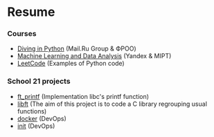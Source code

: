 # Resume
### Courses

* [Diving in Python](https://github.com/rgalyeon/diving_in_python) (Mail.Ru Group & ФРОО)
* [Machine Learning and Data Analysis](https://github.com/rgalyeon/machine_learning_and_data_analysis) (Yandex & MIPT)
* [LeetCode](https://github.com/rgalyeon/LeetCode_practice) (Examples of Python code)

### School 21 projects

* [ft_printf](https://github.com/rgalyeon/ft_printf) (Implementation libc's printf function)
* [libft](https://github.com/rgalyeon/libft) (The aim of this project is to code a C library regrouping usual functions)
* [docker](https://github.com/rgalyeon/docker-1) (DevOps)
* [init](https://github.com/rgalyeon/init) (DevOps)
